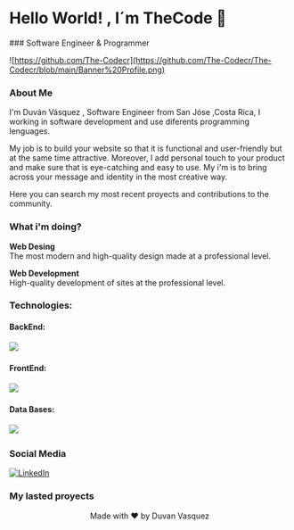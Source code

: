<h1 align = "left" > Hello World! ,  I´m  TheCode 👋 </h1 > 
### Software Engineer & Programmer  

![https://github.com/The-Codecr](https://github.com/The-Codecr/The-Codecr/blob/main/Banner%20Profile.png)

### About Me

I'm Duván Vásquez , Software Engineer from San Jóse ,Costa Rica, I working in software development and use diferents programming lenguages. 
  
My job is to build your website so that it is functional and user-friendly but at the same time attractive. Moreover, I add personal touch to your product and make sure that is eye-catching and easy to use. My i'm is to bring across your message and identity in the most creative way.
  
Here you can search my most recent proyects and contributions to the community.

### What i'm doing? 

<p align ="center">
  
  <b>Web Desing</b> <br>
  The most modern and high-quality design made at a professional level.

  <b>Web Development </b> <br>
   High-quality development of sites at the professional level.
</p>

### Technologies:

<h4>BackEnd:</h4>
<p align="left">
  <a href="https://skillicons.dev">
    <img src="https://skillicons.dev/icons?i=py,dotnet,cs,js,git,github,postman,)" />
  </a>
</p>

<h4>FrontEnd:</h4>
<p align="left">
  <a href="https://skillicons.dev">
    <img src="https://skillicons.dev/icons?i=html,css,sass,react,)" />
  </a>
</p>

<h4>Data Bases:</h4>
<p align="left">
  <a href="https://skillicons.dev">
    <img src="https://skillicons.dev/icons?i=mongodb,sql,)" />
  </a>
</p>


### Social Media

[![LinkedIn](https://img.shields.io/badge/LinkedIn-Brais_Moure-0077B5?style=for-the-badge&logo=linkedin&logoColor=white&labelColor=101010)](https://www.linkedin.com/in/duv%C3%A1n-v%C3%A1squez/)




### My lasted proyects  


 <p align="center">
 Made with ❤ by  Duvan Vasquez 
</p>

